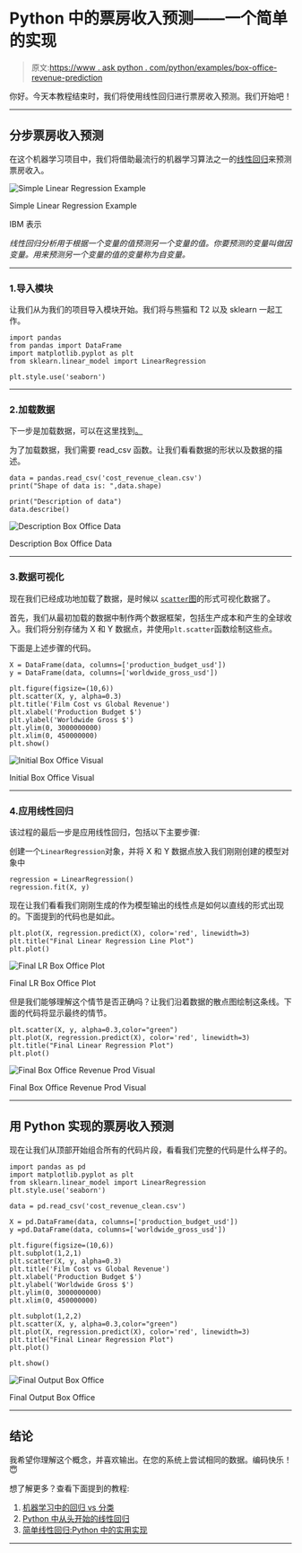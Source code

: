 # Python 中的票房收入预测——一个简单的实现

> 原文:[https://www . ask python . com/python/examples/box-office-revenue-prediction](https://www.askpython.com/python/examples/box-office-revenue-prediction)

你好。今天本教程结束时，我们将使用线性回归进行票房收入预测。我们开始吧！

* * *

## 分步票房收入预测

在这个机器学习项目中，我们将借助最流行的机器学习算法之一的[线性回归](https://www.askpython.com/python/examples/linear-regression-from-scratch)来预测票房收入。

![Simple Linear Regression Example](../Images/70d073bfff83934aacdb8e4db0b708e6.png)

Simple Linear Regression Example

IBM 表示

*线性回归分析用于根据一个变量的值预测另一个变量的值。你要预测的变量叫做因变量。用来预测另一个变量的值的变量称为自变量。*

* * *

### 1.导入模块

让我们从为我们的项目导入模块开始。我们将与熊猫和 T2 以及 sklearn 一起工作。

```
import pandas
from pandas import DataFrame
import matplotlib.pyplot as plt
from sklearn.linear_model import LinearRegression

plt.style.use('seaborn')

```

* * *

### 2.加载数据

下一步是加载数据，可以在这里找到[。](https://www.codespeedy.com/wp-content/uploads/2021/09/cost_revenue_clean.csv)

为了加载数据，我们需要 read_csv 函数。让我们看看数据的形状以及数据的描述。

```
data = pandas.read_csv('cost_revenue_clean.csv')
print("Shape of data is: ",data.shape)

print("Description of data")
data.describe()

```

![Description Box Office Data](../Images/ed4a3645003f9909149ca309be946a6e.png)

Description Box Office Data

* * *

### 3.数据可视化

现在我们已经成功地加载了数据，是时候以 [`scatter`图](https://www.askpython.com/python-modules/data-visualization-using-python-bokeh)的形式可视化数据了。

首先，我们从最初加载的数据中制作两个数据框架，包括生产成本和产生的全球收入。我们将分别存储为 X 和 Y 数据点，并使用`plt.scatter`函数绘制这些点。

下面是上述步骤的代码。

```
X = DataFrame(data, columns=['production_budget_usd'])
y = DataFrame(data, columns=['worldwide_gross_usd'])

plt.figure(figsize=(10,6))
plt.scatter(X, y, alpha=0.3)
plt.title('Film Cost vs Global Revenue')
plt.xlabel('Production Budget $')
plt.ylabel('Worldwide Gross $')
plt.ylim(0, 3000000000)
plt.xlim(0, 450000000)
plt.show()

```

![Initial Box Office Visual](../Images/1076c9495d8d448848326e656b17a772.png)

Initial Box Office Visual

* * *

### 4.应用线性回归

该过程的最后一步是应用线性回归，包括以下主要步骤:

创建一个`LinearRegression`对象，并将 X 和 Y 数据点放入我们刚刚创建的模型对象中

```
regression = LinearRegression()
regression.fit(X, y)

```

现在让我们看看我们刚刚生成的作为模型输出的线性点是如何以直线的形式出现的。下面提到的代码也是如此。

```
plt.plot(X, regression.predict(X), color='red', linewidth=3)
plt.title("Final Linear Regression Line Plot")
plt.plot()

```

![Final LR Box Office Plot](../Images/a2eaef92893874f3fece49d3a0a8af66.png)

Final LR Box Office Plot

但是我们能够理解这个情节是否正确吗？让我们沿着数据的散点图绘制这条线。下面的代码将显示最终的情节。

```
plt.scatter(X, y, alpha=0.3,color="green")
plt.plot(X, regression.predict(X), color='red', linewidth=3)
plt.title("Final Linear Regression Plot")
plt.plot()

```

![Final Box Office Revenue Prod Visual](../Images/0558a282d357af5ca2d9e54fe9038376.png)

Final Box Office Revenue Prod Visual

* * *

## 用 Python 实现的票房收入预测

现在让我们从顶部开始组合所有的代码片段，看看我们完整的代码是什么样子的。

```
import pandas as pd
import matplotlib.pyplot as plt
from sklearn.linear_model import LinearRegression
plt.style.use('seaborn')

data = pd.read_csv('cost_revenue_clean.csv')

X = pd.DataFrame(data, columns=['production_budget_usd'])
y =pd.DataFrame(data, columns=['worldwide_gross_usd'])

plt.figure(figsize=(10,6))
plt.subplot(1,2,1)
plt.scatter(X, y, alpha=0.3)
plt.title('Film Cost vs Global Revenue')
plt.xlabel('Production Budget $')
plt.ylabel('Worldwide Gross $')
plt.ylim(0, 3000000000)
plt.xlim(0, 450000000)

plt.subplot(1,2,2)
plt.scatter(X, y, alpha=0.3,color="green")
plt.plot(X, regression.predict(X), color='red', linewidth=3)
plt.title("Final Linear Regression Plot")
plt.plot()

plt.show()

```

![Final Output Box Office](../Images/b106c681e7fc644606cf599898fcab29.png)

Final Output Box Office

* * *

## 结论

我希望你理解这个概念，并喜欢输出。在您的系统上尝试相同的数据。编码快乐！😇

想了解更多？查看下面提到的教程:

1.  [机器学习中的回归 vs 分类](https://www.askpython.com/python/regression-vs-classification)
2.  [Python 中从头开始的线性回归](https://www.askpython.com/python/examples/linear-regression-from-scratch)
3.  [简单线性回归:Python 中的实用实现](https://www.askpython.com/python/examples/linear-regression-in-python)

* * *